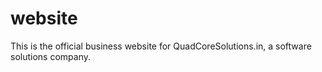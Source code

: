 # website
This is the official business website for QuadCoreSolutions.in, a software solutions company.
